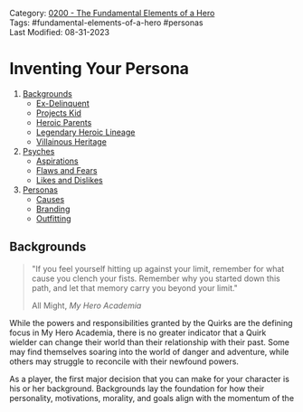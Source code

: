 Category: [0200 - The Fundamental Elements of a Hero](0200%20-%20The%20Fundamental%20Elements%20of%20a%20Hero.md)  
Tags: #fundamental-elements-of-a-hero #personas   
Last Modified: 08-31-2023  
# Inventing Your Persona

1. [Backgrounds](Inventing%20Your%20Persona.md#backgrounds)
	- [Ex-Delinquent](Inventing%20Your%20Persona.md#ex-delinquent)
	- [Projects Kid](Inventing%20Your%20Persona.md#projects-kid)
	- [Heroic Parents](Inventing%20Your%20Persona.md#heroic-parents)
	- [Legendary Heroic Lineage](Inventing%20Your%20Persona.md#legendary-heroic-lineage)
	- [Villainous Heritage](Inventing%20Your%20Persona.md#villainous-heritage)
2. [Psyches](Inventing%20Your%20Persona.md#psyches)
	- [Aspirations](Inventing%20Your%20Persona.md#aspirations)
	- [Flaws and Fears](Inventing%20Your%20Persona.md#flaws%20and%20fears)
	- [Likes and Dislikes](Inventing%20Your%20Persona.md#likes-and-dislikes)
3. [Personas](Inventing%20Your%20Persona.md#personas)
	- [Causes](Inventing%20Your%20Persona.md#causes)
	- [Branding](Inventing%20Your%20Persona.md#branding)
	- [Outfitting](Inventing%20Your%20Persona.md#outfitting)

## Backgrounds

> "If you feel yourself hitting up against your limit, remember for what cause you clench your fists. Remember why you started down this path, and let that memory carry you beyond your limit."
> 
> All Might, *My Hero Academia*

While the powers and responsibilities granted by the Quirks are the defining focus in My Hero Academia, there is no greater indicator that a Quirk wielder can change their world than their relationship with their past. Some may find themselves soaring into the world of danger and adventure, while others may struggle to reconcile with their newfound powers. 

As a player, the first major decision that you can make for your character is his or her background. Backgrounds lay the foundation for how their personality, motivations, morality, and goals align with the momentum of the ever-changing world they reside in. Does the harshness of your character's childhood lead to them seeing their powers as a means to exact revenge on a society that saw them as expendable? Does a thoughtful upbringing lead your character to seek to uphold the virtues of the heroic culture, even when it's inconvenient?

It's important to remember that the Background of your character is just the beginning. A good Background should enable your character to have room to grow and develop beyond their origins, but their upbringing and early experiences should always be a part of who they are.

Consider how their lineage, environments, and philosophies could contribute to their future ambitions and actions. Backgrounds that provide enough malleable creative material that is both challenging and inspiring are often the strongest, as they can continually enhance a hero's (or villain's) journey throughout the lifetime of the campaign.

The following Backgrounds serve as starting points for your brainstorming. They are not intended to be followed strictly as they are written, rather you should be adding and removing as much as you see fit as you design the character you want to play.
### Ex-Delinquent

You have been in and out of trouble with the law throughout your life. You have a certain amount of "street cred" and may or may not have a few contacts in the underworld. You are more of an anti-hero and looked down upon by the hero community, but you get some dirtier jobs done that others cannot.

A character with the Ex-Delinquent background receives 3d4 * 30 starting Quin.
### Projects Kid

You come from a lesser income family and have lived with less all your life. You understand the worth of money and know where some villains are coming from, having a similar background to many low-level thugs. Despite your lack of affluence, hard work, and hard work, and perseverance has gotten you closer to your dreams and the money you always lacked as a child.

A character with the Project Kid background receives 3d4 * 40 starting Quin.
### Heroic Parents

You come from parents who either make more money than average or have parents who are active heroes in the community and have an above average income due to that. With this type of lifestyle, you will have more responsibility put onto your shoulders. You see becoming a hero and beginning a legacy as the best way to honor your family.

A character with the Heroic Parents background receives 5d4 * 60 starting Quin.
### Legendary Heroic Lineage

You are simply the newest member in a long line of heroes, members of your family are extremely high-ranking heroes or very wealthy. This puts an extremely heavy burden on you to become every bit as impressive as those before you. The way that you have decided to do this is through heroism.

A character with the Legendary Hero Lineage background receives 5d4 * 80 starting Quin.
### Villainous Heritage

You have become a ward of the state due to the actions of one or more of your parents or ancestors. The government has done their best to hide this background to allow you a normal life. Despite their best efforts, a combination of Quirk inheritance, as well as information leaks, makes it difficult for you to remain out of the public eye. You plan to overcome this by proving to everyone that you can be a better hero than anyone.

A character with the Villainous Heritage background receives 50 starting Quin.
## Psyches

Psyches refer to the profile of enduring characteristics and behavior that guides your character as they are influenced by and respond to the conceptual and narrative elements of the world they live in, especially through their thoughts, words, and actions. Your character's Psyche can be defined as simply as the primary emotions that your character defaults to when faced with opposition, or as thoroughly as the tenants of morality that your character abides by, the extent to which they expect the world to honor those tenants, and what it would take for them to break those tenants.

Psyches are the most abstract element of the character creation process, as the decisions may seemingly come across as impulsive or without a clear reason why a particular notion of the character's personality is right or wrong. However, their conception can provide insight into the other major choices associated with the character creation process, especially in regards to the kind of Quirk that manifests within them (if they have one).

When determining the Psyche of your character, you should consider what virtues are represented most strongly by your character. Is your character more imaginative or insightful? Is your character multi-faceted, naturally gifted, or a slow learner? How curious are they? How fearful are they? Do they value knowledge over experiences? Do they value control? Are they patient and thoughtful, able to sense out the hidden dangers around them, or are they ambitious to a fault? Are they fiercely independent, or are they easily led astray? Are they socialites or loners? Are they enduring in trust and kindness, or are they paranoid of being betrayed? Are they blossoming allies or bitter rivals? Are they self-sacrificing or manipulative? Are they resilient or easily overwhelmed?

All these questions impact how your character will face the world and how the world will face them.
### Aspirations

A character with no goals have no reason to be a character. In a setting writhe with competition and uncertainty, your character will want to define certain targets that generally motivate them to faces the dangers of today.

An Aspiration is any articulated desire that can only be obtained through the diligent action of the character who desires it. Aspirations may be quite personal to the character, or rather be a larger public ambition that requires the collective efforts of other people or even other organizations. Aspirations may be secretive and jeopardize either the safety or the acceptance of the character, or be issues that should see the light of public scrutiny. In any case, the character's Aspirations should intrinsically possess obstacles not yet able to be overcome, whether due to a lack of experience, authority, or resources. It is not necessary that these all be long term goals, although a good Aspiration is one that can evolve and color moments throughout an entire narrative arc.

As you determine who your character is as a person, you should consider how your Aspirations might unite or divide others around you. You should consider what sacrifices might be required of your character, and whether they are yet in a place to fully realize the extent of them. Aspirations that drive a character forward throughout their journey while remaining an open question about commitment can create rewarding drama to explore throughout roleplay.
### Flaws and Fears

### Likes and Dislikes

## Personas

### Causes

### Branding

### Outfitting

****

(next: [Unlocking Your Quirk](Unlocking%20Your%20Quirk.md))